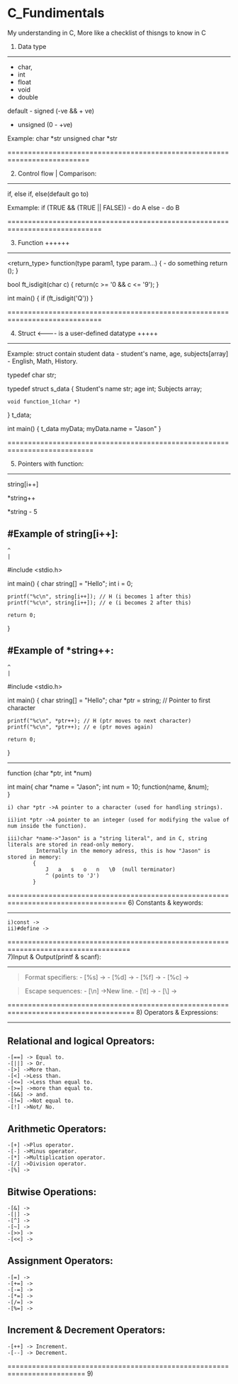 # C_Fundimentals
My understanding in C, More like a checklist of thisngs to know in C

1) Data type
*************

- char, 
- int
- float
- void
- double

default - signed (-ve && + ve)
- unsigned (0 - +ve) 

Example:
char *str
unsigned char *str

==========================================================================

2) Control flow | Comparison:
******************************

if, else if, else(default go to)


Exmample:
if (TRUE && (TRUE || FALSE))
	- do A
else
	- do B

=============================================================================
	
3) Function ++++++
*******************

<return_type> function(type param1, type param...)
{
	- do something
	return ();
}


bool ft_isdigit(char c)
{
	return(c >= '0 && c <= '9');
}

int main()
{
	if (ft_isdigit('Q'))
}


=============================================================================

4) Struct <---- is a user-defined datatype +++++
*************************************************


Example: struct contain student data - student's name, age, subjects[array] - English, Math, History.

typedef char str;

typedef struct s_data
{
	Student's name		str;
	age 				int;
	Subjects			array;

	void function_1(char *)
} t_data;

int main()
{
	t_data myData;
	myData.name = "Jason"
}

===========================================================================

5) Pointers with function:
***************************

string[i++]

*string++


*string - 5

#Example of string[i++]:
-------------------------
	^
	|
#include <stdio.h>

int main() {
    char string[] = "Hello";
    int i = 0;

    printf("%c\n", string[i++]); // H (i becomes 1 after this)
    printf("%c\n", string[i++]); // e (i becomes 2 after this)

    return 0;
}

#Example of *string++:
-----------------------
	^
	|
#include <stdio.h>

int main() {
    char string[] = "Hello";
    char *ptr = string;  // Pointer to first character

    printf("%c\n", *ptr++); // H (ptr moves to next character)
    printf("%c\n", *ptr++); // e (ptr moves again)

    return 0;
}
__________________________________________
function (char *ptr, int *num)

int main{
	char *name = "Jason";
	int num = 10;
	function(name, &num);                 
}

	i) char *ptr ->A pointer to a character (used for handling strings).

	ii)int *ptr ->A pointer to an integer (used for modifying the value of num inside the function).

	iii)char *name->"Jason" is a "string literal", and in C, string literals are stored in read-only memory.
			 Internally in the memory adress, this is how "Jason" is stored in memory:
			{	
				J   a   s   o   n   \0  (null terminator)
				^ (points to 'J')
			}
===================================================================================
6) Constants & keywords:
************************
	
	i)const ->
	ii)#define ->


====================================================================================				
7)Input & Output(printf & scanf):
*********************************

>Format specifiers:
	- [%s] ->
	- [%d] ->
	- [%f] ->
	- [%c] ->

>Escape sequences:
	- [\n] ->New line.
	- [\t] ->
	- [\\] ->


=====================================================================================
8) Operators & Expressions:
***************************

Relational and logical Opreators:
---------------------------------
	-[==] -> Equal to.
	-[||] -> Or.
	-[>] ->More than.
	-[<] ->Less than.
	-[<=] ->Less than equal to.
	-[>=] ->more than equal to.
	-[&&] -> and.
 	-[!=] ->Not equal to.
	-[!] ->Not/ No.

Arithmetic Operators:
---------------------
	-[+] ->Plus operator.
	-[-] ->Minus operator.
	-[*] ->Multiplication operator.
	-[/] ->Division operator.
	-[%] ->

Bitwise Operations:
-------------------
	-[&] ->
	-[|] ->
	-[^] ->
	-[~] ->
	-[>>] ->
	-[<<] ->

Assignment Operators:
---------------------
	-[=] ->
	-[+=] ->
	-[-=] ->
	-[*=] ->
	-[/=] ->
	-[%=] ->

Increment & Decrement Operators:
--------------------------------
	-[++] -> Increment.
	-[--] -> Decrement.

=========================================================================
9)

